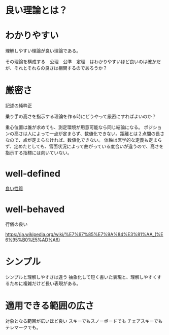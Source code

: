 # 良い理論とは？

# わかりやすい
理解しやすい理論が良い理論である。

その理論を構成する　公理　公準　定理　はわかりやすいほど良いのは確かだが、それとそれらの良さは相関するのであろうか？

# 厳密さ
記述の純粋正

乗り手の高さを指示する理論を作る時にどうやって厳密にすればよいのか？

重心位置は誰が求めても、測定環境が用意可能なら同じ結論になる。
ポジションの高さは人によって一点が定まらず、数値化できない。距離とは２点間の長さなので、点が定まらなければ、数値化できない。
体軸は医学的な定義も定まらず、定めたとしても、雪面状況によって曲がっている度合いが違うので、高さを指示する指標には向いていない。

# well-defined
[良い性質](https://mathlandscape.com/well-defined/#:~:text=%E5%AE%9A%E7%BE%A9%EF%BC%88well%2Ddefined%2C%20ill,ill%2Ddefined%20%E3%81%A7%E3%81%82%E3%82%8B%E3%81%A8%E3%81%84%E3%81%86%E3%80%82)

# well-behaved
行儀の良い

https://ja.wikipedia.org/wiki/%E7%97%85%E7%9A%84%E3%81%AA_(%E6%95%B0%E5%AD%A6)

# シンプル
シンプルと理解しやすさは違う
抽象化して短く書いた表現と、理解しやすくするために複雑だけど長い表現がある。

# 適用できる範囲の広さ
対象となる範囲が広いほど良い
スキーでもスノーボードでも
チェアスキーでもテレマークでも。


